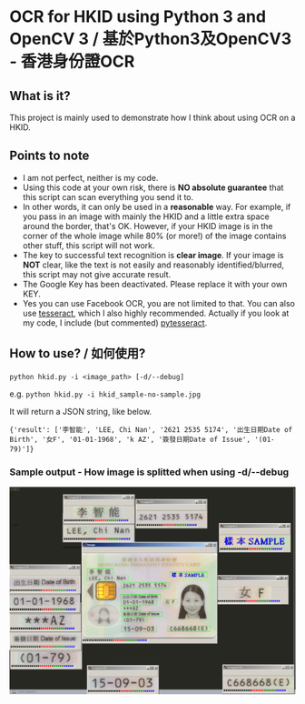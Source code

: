 # OCR for HKID using Python 3 and OpenCV 3 / 基於Python3及OpenCV3 - 香港身份證OCR

## What is it?
This project is mainly used to demonstrate how I think about using OCR on a HKID.

## Points to note

- I am not perfect, neither is my code.
- Using this code at your own risk, there is **NO absolute guarantee** that this script can scan everything you send it to.
- In other words, it can only be used in a **reasonable** way.  For example, if you pass in an image with mainly the HKID and a little extra space around the border, that's OK.  However, if your HKID image is in the corner of the whole image while 80% (or more!) of the image contains other stuff, this script will not work.
- The key to successful text recognition is **clear image**.  If your image is **NOT** clear, like the text is not easily and reasonably identified/blurred, this script may not give accurate result.
- The Google Key has been deactivated.  Please replace it with your own KEY.
- Yes you can use Facebook OCR, you are not limited to that.  You can also use [tesseract](https://github.com/tesseract-ocr/tesseract), which I also highly recommended.
Actually if you look at my code, I include (but commented) [pytesseract](https://github.com/madmaze/pytesseract).

## How to use? / 如何使用?

`python hkid.py -i <image_path> [-d/--debug]`

e.g. `python hkid.py -i hkid_sample-no-sample.jpg`

It will return a JSON string, like below.

`{'result': ['李智能', 'LEE, Chi Nan', '2621 2535 5174', '出生日期Date of Birth', '女F', '01-01-1968', 'k AZ', '簽發日期Date of Issue', '(01-79)']}`

### Sample output - How image is splitted when using -d/--debug
![OCR separate image output](https://github.com/alucard001/OCR-for-HKID/raw/master/hkid-output.png)

